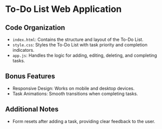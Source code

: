 # To-Do List Web Application

## Code Organization

- `index.html`: Contains the structure and layout of the To-Do List.
- `style.css`: Styles the To-Do List with task priority and completion indicators.
- `app.js`: Handles the logic for adding, editing, deleting, and completing tasks.

## Bonus Features

- Responsive Design: Works on mobile and desktop devices.
- Task Animations: Smooth transitions when completing tasks.

## Additional Notes

- Form resets after adding a task, providing clear feedback to the user.

